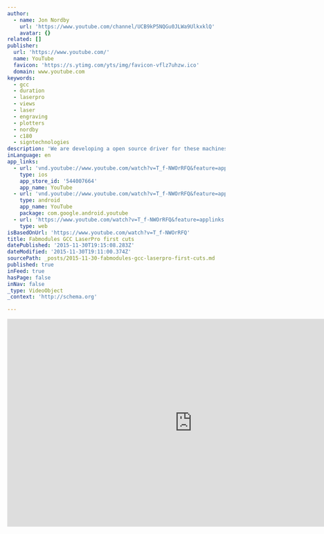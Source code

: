 ```yaml
---
author:
  - name: Jon Nordby
    url: 'https://www.youtube.com/channel/UCB9kP5NQGu0JLWa9UlkxklQ'
    avatar: {}
related: []
publisher:
  url: 'https://www.youtube.com/'
  name: YouTube
  favicon: 'https://s.ytimg.com/yts/img/favicon-vflz7uhzw.ico'
  domain: www.youtube.com
keywords:
  - gcc
  - duration
  - laserpro
  - views
  - laser
  - engraving
  - plotters
  - nordby
  - c180
  - signtechnologies
description: 'We are developing a open source driver for these machines: https://github.com/fellesverkstedet/gcc-laserpro-driver In this video flipping of the Y-axis co-ordinate system was not implemented, which is why the input text was upside down. This has now been fixed.'
inLanguage: en
app_links:
  - url: 'vnd.youtube://www.youtube.com/watch?v=T_f-NWOrRFQ&feature=applinks'
    type: ios
    app_store_id: '544007664'
    app_name: YouTube
  - url: 'vnd.youtube://www.youtube.com/watch?v=T_f-NWOrRFQ&feature=applinks'
    type: android
    app_name: YouTube
    package: com.google.android.youtube
  - url: 'https://www.youtube.com/watch?v=T_f-NWOrRFQ&feature=applinks'
    type: web
isBasedOnUrl: 'https://www.youtube.com/watch?v=T_f-NWOrRFQ'
title: Fabmodules GCC LaserPro first cuts
datePublished: '2015-11-30T19:15:08.283Z'
dateModified: '2015-11-30T19:11:00.374Z'
sourcePath: _posts/2015-11-30-fabmodules-gcc-laserpro-first-cuts.md
published: true
inFeed: true
hasPage: false
inNav: false
_type: VideoObject
_context: 'http://schema.org'

---
```

<iframe src="https://cdn.embedly.com/widgets/media.html?src=https%3A%2F%2Fwww.youtube.com%2Fembed%2FT_f-NWOrRFQ%3Ffeature%3Doembed&amp;url=https%3A%2F%2Fwww.youtube.com%2Fwatch%3Fv%3DT_f-NWOrRFQ&amp;image=https%3A%2F%2Fi.ytimg.com%2Fvi%2FT_f-NWOrRFQ%2Fhqdefault.jpg&amp;key=b7d04c9b404c499eba89ee7072e1c4f7&amp;type=text%2Fhtml&amp;schema=youtube" width="854" height="480" scrolling="no" frameborder="0" allowfullscreen="allowfullscreen" style=""></iframe>
